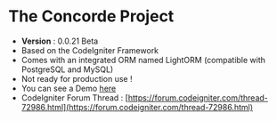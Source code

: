 # The Concorde Project
* **Version** : 0.0.21 Beta
* Based on the CodeIgniter Framework
* Comes with an integrated ORM named LightORM (compatible with PostgreSQL and MySQL)
* Not ready for production use !
* You can see a Demo [here](https://github.com/vmoulin78/demo-concorde)
* CodeIgniter Forum Thread : [https://forum.codeigniter.com/thread-72986.html](https://forum.codeigniter.com/thread-72986.html)